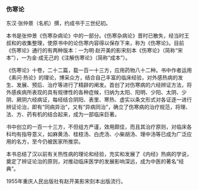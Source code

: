 ### 伤寒论

东汉·张仲景（名机）撰，约成书于三世纪初。

本书是张仲景《伤寒杂病论》中的一部分。《伤寒杂病论》晋时已散失，经当时王叔和的收集整理，使原书中的论伤寒内容得以保存下来，称为《伤寒论》。目前《伤寒论》通行的有两种版本：一为明·赵开美的影宋刻本《伤寒论》（简称“宋本”），一为金·成无己的《注解伤寒论》（简称“成本”）。

《伤寒论》十卷，二十二篇，载一百一十三方，应用药物八十二种。书中作者运用《素问·热论》的理论，博采众方，结合自己丰富的临床经验，对外感热病的发生、发展、预后、治疗等进行了精辟的阐发。首创了对伤寒病的六经辨证方法，将外感疾病所表现的具有规律性的各种症候，归纳为太阳、阳明、少阳、太阴、少阴、厥阴六经病证，每经结合阴阳、表里、寒热、虚实以条文形式对各证逐一进行辨证论治，即有“同病异治”，又有“异病同治”，确立了伤寒病的治疗规范，将理、法、方、药有机的结合起来，成为一部临床巨著。

书中创立的一百一十三方，不但组方严谨，效用颇佳，而且其治疗原则，对临床各科均有指导意义，如麻黄汤、桂枝汤、白虎汤、小柴胡汤、理中汤等已成为广泛应用的名方，至今仍被医家所推崇。

本书总结了汉以前有关热性病的理论和经验，充实和发展了《内经》热病的学说，奠定了辨证论治的原则，对推动临床医学的发展影响深远，成为中医的著名“经典”。

1955年重庆人民出版社有赵开美影宋刻本出版流行。